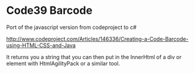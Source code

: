 # Code39 Barcode
Port of the javascript version from codeproject to c#

http://www.codeproject.com/Articles/146336/Creating-a-Code-Barcode-using-HTML-CSS-and-Java

It returns you a string that you can then put in the InnerHtml of a div or element with HtmlAgilityPack or a similar tool.
